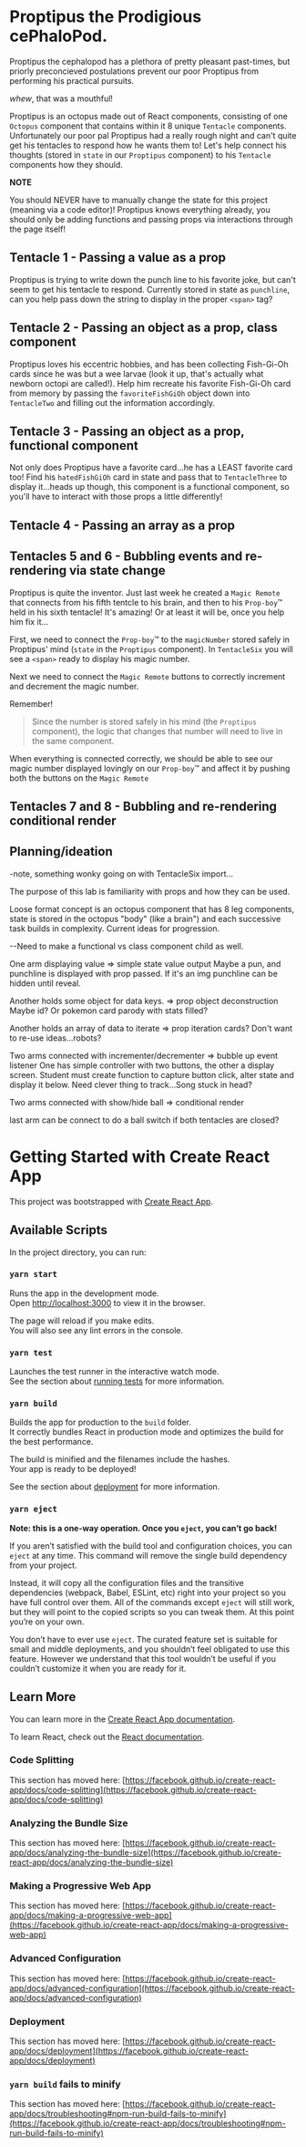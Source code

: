 # Proptipus the Prodigious cePhaloPod.

Proptipus the cephalopod has a plethora of pretty pleasant past-times, but priorly preconcieved postulations prevent our poor Proptipus from performing his practical pursuits.

*whew*, that was a mouthful!

Proptipus is an octopus made out of React components, consisting of one `Octopus` component that contains within it 8 unique `Tentacle` components. Unfortunately our poor pal Proptipus had a really rough night and can't quite get his tentacles to respond how he wants them to! Let's help connect his thoughts (stored in `state` in our `Proptipus` component) to his `Tentacle` components how they should.

**NOTE**

You should NEVER have to manually change the state for this project (meaning via a code editor)! Proptipus knows everything already, you should only be adding functions and passing props via interactions through the page itself!

## Tentacle 1 - Passing a value as a prop

Proptipus is trying to write down the punch line to his favorite joke, but can't seem to get his tentacle to respond. Currently stored in state as `punchline`, can you help pass down the string to display in the proper `<span>` tag?

## Tentacle 2 - Passing an object as a prop, class component

Proptipus loves his eccentric hobbies, and has been collecting Fish-Gi-Oh cards since he was but a wee larvae (look it up, that's actually what newborn octopi are called!). Help him recreate his favorite Fish-Gi-Oh card from memory by passing the `favoriteFishGiOh` object down into `TentacleTwo` and filling out the information accordingly.

## Tentacle 3 - Passing an object as a prop, functional component

Not only does Proptipus have a favorite card...he has a LEAST favorite card too! Find his `hatedFishGiOh` card in state and pass that to `TentacleThree` to display it...heads up though, this component is a functional component, so you'll have to interact with those props a little differently!

## Tentacle 4 - Passing an array as a prop

## Tentacles 5 and 6 - Bubbling events and re-rendering via state change

Proptipus is quite the inventor. Just last week he created a `Magic Remote` that connects from his fifth tentcle to his brain, and then to his `Prop-boy`™️ held in his sixth tentacle! It's amazing! Or at least it will be, once you help him fix it...

First, we need to connect the `Prop-boy`™️ to the `magicNumber` stored safely in Proptipus' mind (`state` in the `Proptipus` component). In `TentacleSix` you will see a `<span>` ready to display his magic number. 

Next we need to connect the `Magic Remote` buttons to correctly increment and decrement the magic number. 

Remember!
>Since the number is stored safely in his mind (the `Proptipus` component), the logic that changes that number will need to live in the same component.

When everything is connected correctly, we should be able to see our magic number displayed lovingly on our `Prop-boy`™️ and affect it by pushing both the buttons on the `Magic Remote`

## Tentacles 7 and 8 - Bubbling and re-rendering conditional render

## Planning/ideation

-note, something wonky going on with TentacleSix import...

The purpose of this lab is familiarity with props and how they can be used.

Loose format concept is an octopus component that has 8 leg components, state is stored in the octopus "body" (like a brain") and each successive task builds in complexity. Current ideas for progression.

--Need to make a functional vs class component child as well.

One arm displaying value => simple state value output
    Maybe a pun, and punchline is displayed with prop passed. If it's an img punchline can be hidden until reveal.

Another holds some object for data keys. => prop object deconstruction
    Maybe id? Or pokemon card parody with stats filled? 

Another holds an array of data to iterate => prop iteration
    cards? Don't want to re-use ideas...robots? 

Two arms connected with incrementer/decrementer => bubble up event listener
    One has simple controller with two buttons, the other a display screen. Student must create function to capture button click, alter state and display it below. Need clever thing to track...Song stuck in head?
    
Two arms connected with show/hide ball => conditional render

last arm can be connect to do a ball switch if both tentacles are closed? 



# Getting Started with Create React App

This project was bootstrapped with [Create React App](https://github.com/facebook/create-react-app).

## Available Scripts

In the project directory, you can run:

### `yarn start`

Runs the app in the development mode.\
Open [http://localhost:3000](http://localhost:3000) to view it in the browser.

The page will reload if you make edits.\
You will also see any lint errors in the console.

### `yarn test`

Launches the test runner in the interactive watch mode.\
See the section about [running tests](https://facebook.github.io/create-react-app/docs/running-tests) for more information.

### `yarn build`

Builds the app for production to the `build` folder.\
It correctly bundles React in production mode and optimizes the build for the best performance.

The build is minified and the filenames include the hashes.\
Your app is ready to be deployed!

See the section about [deployment](https://facebook.github.io/create-react-app/docs/deployment) for more information.

### `yarn eject`

**Note: this is a one-way operation. Once you `eject`, you can’t go back!**

If you aren’t satisfied with the build tool and configuration choices, you can `eject` at any time. This command will remove the single build dependency from your project.

Instead, it will copy all the configuration files and the transitive dependencies (webpack, Babel, ESLint, etc) right into your project so you have full control over them. All of the commands except `eject` will still work, but they will point to the copied scripts so you can tweak them. At this point you’re on your own.

You don’t have to ever use `eject`. The curated feature set is suitable for small and middle deployments, and you shouldn’t feel obligated to use this feature. However we understand that this tool wouldn’t be useful if you couldn’t customize it when you are ready for it.

## Learn More

You can learn more in the [Create React App documentation](https://facebook.github.io/create-react-app/docs/getting-started).

To learn React, check out the [React documentation](https://reactjs.org/).

### Code Splitting

This section has moved here: [https://facebook.github.io/create-react-app/docs/code-splitting](https://facebook.github.io/create-react-app/docs/code-splitting)

### Analyzing the Bundle Size

This section has moved here: [https://facebook.github.io/create-react-app/docs/analyzing-the-bundle-size](https://facebook.github.io/create-react-app/docs/analyzing-the-bundle-size)

### Making a Progressive Web App

This section has moved here: [https://facebook.github.io/create-react-app/docs/making-a-progressive-web-app](https://facebook.github.io/create-react-app/docs/making-a-progressive-web-app)

### Advanced Configuration

This section has moved here: [https://facebook.github.io/create-react-app/docs/advanced-configuration](https://facebook.github.io/create-react-app/docs/advanced-configuration)

### Deployment

This section has moved here: [https://facebook.github.io/create-react-app/docs/deployment](https://facebook.github.io/create-react-app/docs/deployment)

### `yarn build` fails to minify

This section has moved here: [https://facebook.github.io/create-react-app/docs/troubleshooting#npm-run-build-fails-to-minify](https://facebook.github.io/create-react-app/docs/troubleshooting#npm-run-build-fails-to-minify)
